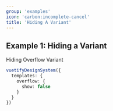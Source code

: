 ```yaml
---
group: 'examples'
icon: 'carbon:incomplete-cancel'
title: 'Hiding A Variant'
---
```


## Example 1: Hiding a Variant

Hiding Overflow Variant

```typescript
vuetifyDesignSystem({
  templates: {
    overflow: {
      show: false
    }
  }
})
```
